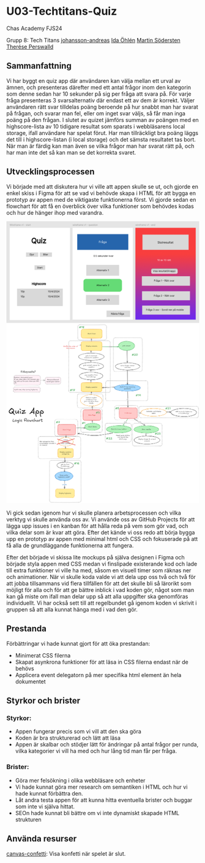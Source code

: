 # U03-Techtitans-Quiz

Chas Academy FJS24

Grupp 8: Tech Titans
[johansson-andreas](https://github.com/johansson-andreas)
[Ida Öhlén](https://github.com/idaohlen)
[Martin Södersten](https://github.com/Martinsodersten)
[Therése Perswalld](https://github.com/TheresePerswalld)

## Sammanfattning
Vi har byggt en quiz app där användaren kan välja mellan ett urval av ämnen, och presenteras därefter med ett antal frågor inom den kategorin som denne sedan har 10 sekunder på sig per fråga att svara på. För varje fråga presenteras 3 svarsalternativ där endast ett av dem är korrekt. Väljer användaren rätt svar tilldelas poäng beroende på hur snabbt man har svarat på frågan, och svarar man fel, eller om inget svar väljs, så får man inga poäng på den frågan. I slutet av quizet jämförs summan av poängen med en highscore-lista av 10 tidigare resultat som sparats i webbläsarens local storage, ifall användare har spelat förut. Har man tillräckligt bra poäng läggs det till i highscore-listan (i local storage) och det sämsta resultatet tas bort. När man är färdig kan man även se vilka frågor man har svarat rätt på, och har man inte det så kan man se det korrekta svaret.

## Utvecklingsprocessen
Vi började med att diskutera hur vi ville att appen skulle se ut, och gjorde en enkel skiss i Figma för att se vad vi behövde skapa i HTML för att bygga en prototyp av appen med de viktigaste funktionerna först. Vi gjorde sedan en flowchart för att få en överblick över vilka funktioner som behövdes kodas och hur de hänger ihop med varandra.

![Mockup av mobilvyn för våran quiz app](mockup.png)
![Flowchart över logiken i vår app](flowchart.png)

Vi gick sedan igenom hur vi skulle planera arbetsprocessen och vilka verktyg vi skulle använda oss av. Vi använde oss av GitHub Projects för att lägga upp issues i en kanban för att hålla reda på vem som gör vad, och vilka delar som är kvar att göra. Efter det kände vi oss redo att börja bygga upp en prototyp av appen med minimal html och CSS och fokuserade på att få alla de grundläggande funktionerna att fungera.

Efter det började vi skissa lite mockups på själva designen i Figma och började styla appen med CSS medan vi finslipade existerande kod och lade till extra funktioner vi ville ha med, såsom en visuell timer som räknas ner och animationer.
När vi skulle koda valde vi att dela upp oss två och två för att jobba tillsammans vid flera tillfällen för att det skulle bli så lärorikt som möjligt för alla och för att ge bättre inblick i vad koden gör, något som man kan gå miste om ifall man delar upp så att alla uppgifter ska genomföras individuellt. Vi har också sett till att regelbundet gå igenom koden vi skrivit i gruppen så att alla kunnat hänga med i vad den gör.

## Prestanda
Förbättringar vi hade kunnat gjort för att öka prestandan:
- Minimerat CSS filerna
- Skapat asynkrona funktioner för att läsa in CSS filerna endast när de behövs
- Applicera event delegatorn på mer specifika html element än hela dokumentet

## Styrkor och brister
### Styrkor:
- Appen fungerar precis som vi vill att den ska göra
- Koden är bra strukturerad och lätt att läsa
- Appen är skalbar och stödjer lätt för ändringar på antal frågor per runda, vilka kategorier vi vill ha med och hur lång tid man får per fråga.

### Brister:
- Göra mer felsökning i olika webbläsare och enheter
- Vi hade kunnat göra mer research om semantiken i HTML och hur vi hade kunnat förbättra den.
- Låt andra testa appen för att kunna hitta eventuella brister och buggar som inte vi själva hittat.
- SEOn hade kunnat bli bättre om vi inte dynamiskt skapade HTML strukturen


## Använda resurser
[canvas-confetti](https://github.com/catdad/canvas-confetti): Visa konfetti när spelet är slut.
